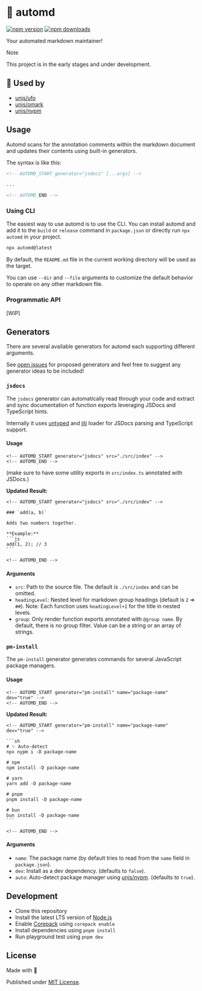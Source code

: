 # 🤖 automd

[![npm version][npm-version-src]][npm-version-href]
[![npm downloads][npm-downloads-src]][npm-downloads-href]

Your automated markdown maintainer!

> [!NOTE]
> This project is in the early stages and under development.

## 🦴 Used by

- [unjs/ufo](https://github.com/unjs/ufo)
- [unjs/omark](https://github.com/unjs/omark)
- [unjs/nypm](https://github.com/unjs/nypm)

## Usage

Automd scans for the annotation comments within the markdown document and updates their contents using built-in generators.

The syntax is like this:

```md
<!-- AUTOMD_START generator="jsdocs" [...args] -->

...

<!-- AUTOMD_END -->
```

### Using CLI

The easiest way to use automd is to use the CLI. You can install automd and add it to the `build` or `release` command in `package.json` or directly run `npx automd` in your project.

```sh
npx automd@latest
```

By default, the `README.md` file in the current working directory will be used as the target.

You can use `--dir` and `--file` arguments to customize the default behavior to operate on any other markdown file.

### Programmatic API

[WIP]

## Generators

There are several available generators for automd each supporting different arguments.

See [open issues](https://github.com/unjs/automd/issues?q=is%3Aopen+is%3Aissue+label%3Agenerator) for proposed generators and feel free to suggest any generator ideas to be included!

### `jsdocs`

The `jsdocs` generator can automatically read through your code and extract and sync documentation of function exports leveraging JSDocs and TypeScript hints.

Internally it uses [untyped](https://untyped.unjs.io/) and [jiti](https://github.com/unjs/jiti) loader for JSDocs parsing and TypeScript support.

#### Usage

    <!-- AUTOMD_START generator="jsdocs" src="./src/index" -->
    <!-- AUTOMD_END -->

(make sure to have some utility exports in `src/index.ts` annotated with JSDocs.)

**Updated Result:**

    <!-- AUTOMD_START generator="jsdocs" src="./src/index" -->

    ### `add(a, b)`

    Adds two numbers together.

    **Example:**
    ```js
    add(1, 2); // 3
    ```

    <!-- AUTOMD_END -->

#### Arguments

- `src`: Path to the source file. The default is `./src/index` and can be omitted.
- `headingLevel`: Nested level for markdown group headings (default is `2` => `##`). Note: Each function uses `headingLevel+1` for the title in nested levels.
- `group`: Only render function exports annotated with `@group name`. By default, there is no group filter. Value can be a string or an array of strings.

### `pm-install`

The `pm-install` generator generates commands for several JavaScript package managers.

#### Usage

    <!-- AUTOMD_START generator="pm-install" name="package-name" dev="true" -->
    <!-- AUTOMD_END -->

**Updated Result:**

    <!-- AUTOMD_START generator="pm-install" name="package-name" dev="true" -->

    ```sh
    # ✨ Auto-detect
    npx nypm i -D package-name

    # npm
    npm install -D package-name

    # yarn
    yarn add -D package-name

    # pnpm
    pnpm install -D package-name

    # bun
    bun install -D package-name
    ```

    <!-- AUTOMD_END -->

#### Arguments

- `name`: The package name (by default tries to read from the `name` field in `package.json`).
- `dev`: Install as a dev dependency. (defaults to `false`).
- `auto`: Auto-detect package manager using [unjs/nypm](https://github.com/unjs/nypm#-nypm). (defaults to `true`).

## Development

- Clone this repository
- Install the latest LTS version of [Node.js](https://nodejs.org/en/)
- Enable [Corepack](https://github.com/nodejs/corepack) using `corepack enable`
- Install dependencies using `pnpm install`
- Run playground test using `pnpm dev`

## License

Made with 💛

Published under [MIT License](./LICENSE).

<!-- Badges -->

[npm-version-src]: https://img.shields.io/npm/v/automd?style=flat&colorA=18181B&colorB=F0DB4F
[npm-version-href]: https://npmjs.com/package/automd
[npm-downloads-src]: https://img.shields.io/npm/dm/automd?style=flat&colorA=18181B&colorB=F0DB4F
[npm-downloads-href]: https://npmjs.com/package/automd

